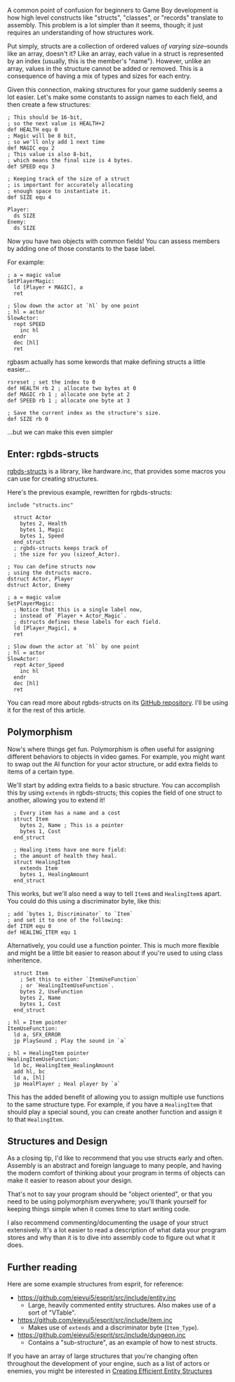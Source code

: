 <!-- metadata
title = "Understanding Structures"
published = 2024-02-17
tags = ["Esprit Development"]
-->

A common point of confusion for beginners to Game Boy development
is how high level constructs like "structs", "classes", or "records" translate to assembly.
This problem is a lot simpler than it seems, though; it just requires an understanding of how structures work.

Put simply, structs are a collection of ordered values *of varying size*–sounds like an array, doesn't it?
Like an array, each value in a struct is represented by an index (usually, this is the member's "name").
However, unlike an array, values in the structure cannot be added or removed.
This is a consequence of having a mix of types and sizes for each entry.

Given this connection, making structures for your game suddenly seems a lot easier.
Let's make some constants to assign names to each field, and then create a few structures:

```rgbasm
; This should be 16-bit,
; so the next value is HEALTH+2
def HEALTH equ 0
; Magic will be 8 bit,
; so we'll only add 1 next time
def MAGIC equ 2
; This value is also 8-bit,
; which means the final size is 4 bytes.
def SPEED equ 3 

; Keeping track of the size of a struct
; is important for accurately allocating
; enough space to instantiate it.
def SIZE equ 4 

Player:
  ds SIZE
Enemy:
  ds SIZE
```

Now you have two objects with common fields!
You can assess members by adding one of those constants to the base label.

For example:

```rgbasm
; a = magic value
SetPlayerMagic:
  ld [Player + MAGIC], a
  ret

; Slow down the actor at `hl` by one point
; hl = actor
SlowActor:
  rept SPEED
    inc hl
  endr
  dec [hl]
  ret
```

rgbasm actually has some kewords that make defining structs a little easier...

```rgbasm
rsreset ; set the index to 0
def HEALTH rb 2 ; allocate two bytes at 0
def MAGIC rb 1 ; allocate one byte at 2
def SPEED rb 1 ; allocate one byte at 3

; Save the current index as the structure's size.
def SIZE rb 0 
```

...but we can make this even simpler

## Enter: rgbds-structs

[rgbds-structs](https://github.com/ISSOtm/rgbds-structs) is a library, like hardware.inc,
that provides some macros you can use for creating structures.

Here's the previous example, rewritten for rgbds-structs:

```rgbasm
include "structs.inc"

  struct Actor
    bytes 2, Health
    bytes 1, Magic
    bytes 1, Speed
  end_struct
  ; rgbds-structs keeps track of
  ; the size for you (sizeof_Actor).

; You can define structs now
; using the dstructs macro.
dstruct Actor, Player
dstruct Actor, Enemy

; a = magic value
SetPlayerMagic:
  ; Notice that this is a single label now,
  ; instead of `Player + Actor_Magic`.
  ; dstructs defines these labels for each field.
  ld [Player_Magic], a
  ret

; Slow down the actor at `hl` by one point
; hl = actor
SlowActor:
  rept Actor_Speed
    inc hl
  endr
  dec [hl]
  ret
```

You can read more about rgbds-structs on its [GitHub repository](https://github.com/ISSOtm/rgbds-structs).
I'll be using it for the rest of this article.

## Polymorphism

Now's where things get fun.
Polymorphism is often useful for assigning different behaviors to objects in video games.
For example, you might want to swap out the AI function for your actor structure,
or add extra fields to items of a certain type.

We'll start by adding extra fields to a basic structure.
You can accomplish this by using `extends` in rgbds-structs;
this copies the field of one struct to another, allowing you to extend it!

```rgbasm
  ; Every item has a name and a cost
  struct Item
    bytes 2, Name ; This is a pointer
    bytes 1, Cost
  end_struct

  ; Healing items have one more field:
  ; the amount of health they heal.
  struct HealingItem
    extends Item
    bytes 1, HealingAmount
  end_struct
```

This works, but we'll also need a way to tell `Item`s and `HealingItem`s apart.
You could do this using a discriminator byte, like this:

```rgbasm
; add `bytes 1, Discriminator` to `Item`
; and set it to one of the following:
def ITEM equ 0
def HEALING_ITEM equ 1
```

Alternatively, you could use a function pointer.
This is much more flexible and might be a little bit easier to
reason about if you're used to using class inheritence.

```rgbasm
  struct Item
    ; Set this to either `ItemUseFunction`
    ; or `HealingItemUseFunction`.
    bytes 2, UseFunction
    bytes 2, Name
    bytes 1, Cost
  end_struct

; hl = Item pointer
ItemUseFunction:
  ld a, SFX_ERROR
  jp PlaySound ; Play the sound in `a`

; hl = HealingItem pointer
HealingItemUseFunction:
  ld bc, HealingItem_HealingAmount
  add hl, bc
  ld a, [hl]
  jp HealPlayer ; Heal player by `a`
```

This has the added benefit of allowing you to assign multiple use functions to the same structure type.
For example, if you have a `HealingItem` that should play a special sound,
you can create another function and assign it to that `HealingItem`.

## Structures and Design

As a closing tip, I'd like to recommend that you use structs early and often.
Assembly is an abstract and foreign language to many people, and having the modern comfort of thinking about
your program in terms of objects can make it easier to reason about your design.

That's not to say your program should be "object oriented", or that you need to be using polymorphism everywhere;
you'll thank yourself for keeping things simple when it comes time to start writing code.

I also recommend commenting/documenting the usage of your struct extensively.
It's a lot easier to read a description of what data your program stores and why
than it is to dive into assembly code to figure out what it does.

## Further reading

Here are some example structures from esprit, for reference:
- https://github.com/eievui5/esprit/src/include/entity.inc
  - Large, heavily commented entity structures. Also makes use of a sort of "VTable".
- https://github.com/eievui5/esprit/src/include/item.inc
  - Makes use of `extends` and a discriminator byte (`Item_Type`).
- https://github.com/eievui5/esprit/src/include/dungeon.inc
  - Contains a "sub-structure", as an example of how to nest structs.

If you have an array of large structures that you're changing often throughout the development of your engine,
such as a list of actors or enemies, you might be interested in [Creating Efficient Entity Structures](efficient-entity-structs.html)
